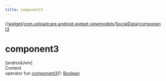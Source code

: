 ```yaml
---
title: component3 -
---
```

//[widget](../../index.md)/[com.uploadcare.android.widget.viewmodels](../index.md)/[SocialData](index.md)/[component3](component3.md)



# component3  
[androidJvm]  
Content  
operator fun [component3](component3.md)(): [Boolean](https://kotlinlang.org/api/latest/jvm/stdlib/kotlin/-boolean/index.html)  



